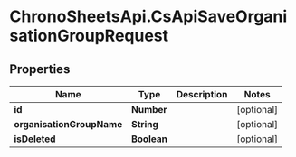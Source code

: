 # ChronoSheetsApi.CsApiSaveOrganisationGroupRequest

## Properties
Name | Type | Description | Notes
------------ | ------------- | ------------- | -------------
**id** | **Number** |  | [optional] 
**organisationGroupName** | **String** |  | [optional] 
**isDeleted** | **Boolean** |  | [optional] 


